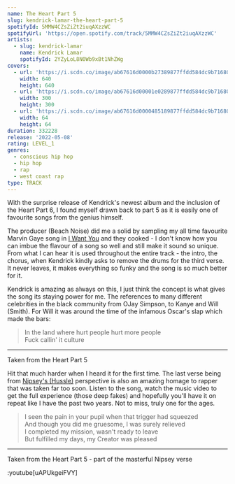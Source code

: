 ```yaml
---
name: The Heart Part 5
slug: kendrick-lamar-the-heart-part-5
spotifyId: 5MMW4CZsZiZt2iuqAXzzWC
spotifyUrl: 'https://open.spotify.com/track/5MMW4CZsZiZt2iuqAXzzWC'
artists:
  - slug: kendrick-lamar
    name: Kendrick Lamar
    spotifyId: 2YZyLoL8N0Wb9xBt1NhZWg
covers:
  - url: 'https://i.scdn.co/image/ab67616d0000b27389877ffdd584dc9b7168044b'
    width: 640
    height: 640
  - url: 'https://i.scdn.co/image/ab67616d00001e0289877ffdd584dc9b7168044b'
    width: 300
    height: 300
  - url: 'https://i.scdn.co/image/ab67616d0000485189877ffdd584dc9b7168044b'
    width: 64
    height: 64
duration: 332228
release: '2022-05-08'
rating: LEVEL_1
genres:
  - conscious hip hop
  - hip hop
  - rap
  - west coast rap
type: TRACK
---
```

With the surprise release of Kendrick's newest album and the inclusion of the Heart Part 6, I
found myself drawn back to part 5 as it is easily one of favourite songs from the genius
himself.

The producer (Beach Noise) did me a solid by sampling my all time favourite Marvin
Gaye song in [I Want You](spotify:track:2gmWJA9oF4GD2Vw5QoRqu1) and they cooked - I don't know how you can imbue the
flavour of a song so well and still make it sound so unique. From what I can hear it is used
throughout the entire track - the intro, the chorus, when Kendrick kindly asks to remove the drums
for the third verse. It never leaves, it makes everything so funky and the song is so much better for it.

Kendrick is amazing as always on this, I just think the concept is what gives the song its staying power
for me. The references to many different celebrities in the black community from OJay Simpson, to Kanye and Will (Smith).
For Will it was around the time of the infamous Oscar's slap which made the bars:

> In the land where hurt people hurt more people<br/>
> Fuck callin' it culture
<hr class="border-t border-slate-200 mb-1 -mt-5"/>
Taken from the Heart Part 5

Hit that much harder when I heard it for the first time. The last verse being from [Nipsey's (Hussle)](https://en.wikipedia.org/wiki/Nipsey_Hussle)
perspective is also an amazing homage to rapper that was taken far too soon. Listen to the song,
watch the music video to get the full experience (those deep fakes) and hopefully you'll have it
on repeat like I have the past two years. Not to miss, truly one for the ages.

> I seen the pain in your pupil when that trigger had squeezed<br/>
> And though you did me gruesome, I was surely relieved<br/>
> I completed my mission, wasn't ready to leave<br/>
> But fulfilled my days, my Creator was pleased
<hr class="border-t border-slate-200 mb-1 -mt-5"/>
Taken from the Heart Part 5 - part of the masterful Nipsey verse



:youtube[uAPUkgeiFVY]
